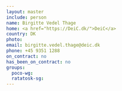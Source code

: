 ```yaml
---
layout: master
include: person
name: Birgitte Vedel Thage
home: <a href="https://DeiC.dk/">DeiC</a>
country: DK
photo:
email: birgitte.vedel.thage@deic.dk
phone: +45 9351 1288
on_contract: no
has_been_on_contract: no
groups:
  poco-wg:
  ratatosk-sg:
---
```

